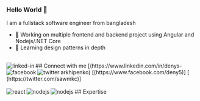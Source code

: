 ### Hello World 👋
I am a fullstack software engineer from bangladesh
- 🔭 Working on multiple frontend and backend project using Angular and Nodejs/.NET Core
- 🌱 Learning design patterns in depth
<br>
## Connect with me
[<img align="left" alt="linked-in" src="https://img.shields.io/badge/linkedin-%230077B5.svg?&style=for-the-badge&logo=linkedin&logoColor=white" />(https://www.linkedin.com/in/denys-arkhipenko)
[<img align="left" alt="facebook" src="https://img.shields.io/badge/facebook-%231877F2.svg?&style=for-the-badge&logo=facebook&logoColor=white" />(https://www.facebook.com/deny5)]
[<img align="left" alt="twitter" src="https://img.shields.io/badge/twitter-%231DA1F2.svg?&style=for-the-badge&logo=twitter&logoColor=white" />(https://twitter.com/sawmkc)]
<br>
<br>
## Expertise
<img align="left" alt="react" src="https://img.shields.io/badge/angular%20-%2320232a.svg?&style=for-the-badge&logo=angular&logoColor=f33434" />
<img align="left" alt="nodejs" src="https://img.shields.io/badge/node.js%20-%2343853D.svg?&style=for-the-badge&logo=node.js&logoColor=white" />
<img align="left" alt="nodejs" src="https://img.shields.io/badge/.net%20-%2343853D.svg?&style=for-the-badge&logo=node.js&logoColor=f334d3" />
<br>
<br>
